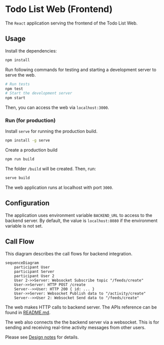 # Todo List Web (Frontend)

The `React` application serving the frontend of the Todo List Web. 

## Usage

Install the dependencies:
```sh
npm install
```

Run following commands for testing and starting a development server to serve the web.

```sh
# Run tests
npm test
# Start the development server
npm start
```

Then, you can access the web via `localhost:3000`.

### Run (for production)

Install `serve` for running the production build.
```sh
npm install -g serve
```

Create a production build
```sh
npm run build
```

The folder `/build` will be created. Then, run:
```sh
serve build
```

The web application runs at localhost with port `3000`.

## Configuration

The application uses environment variable `BACKEND_URL` to access to the backend server. By default, the value is `localhost:8080` if the environment variable is not set.

## Call Flow

This diagram describes the call flows for backend integration.

```mermaid
sequenceDiagram
    participant User
    participant Server
    participant User 2
    User 2->>Server: Websocket Subscribe topic "/feeds/create"
    User->>Server: HTTP POST /create
    Server-->>User: HTTP 200 { id: ... }
    User->>Server: Websocket Publish data to "/activity/create"
    Server-->>User 2: Websocket Send data to "/feeds/create"
```

The web makes HTTP calls to backend server. The APIs reference can be found in [README.md](../server/README.md#http-apis).

The web also connects the the backend server via a websocket. This is for sending and receiving real-time activity messages from other users.

Please see [Design notes](../server/README.md#design-notes) for details.